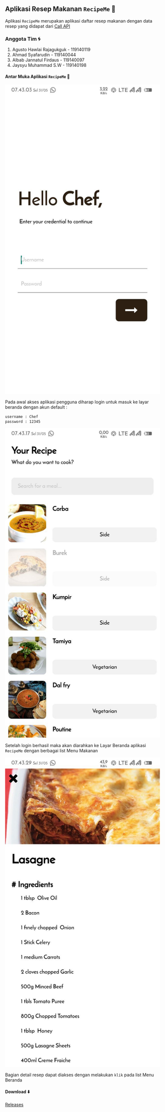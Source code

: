 ## Aplikasi Resep Makanan `RecipeMe` :bowl_with_spoon:

Aplikasi `RecipeMe` merupakan aplikasi daftar resep makanan dengan data resep yang didapat dari [Call API](https://www.themealdb.com/api/json/v1/1/search.php?s=)

### Anggota Tim :cyclone:
1. Agusto Hawlai Rajagukguk - 119140119
2. Ahmad Syafarudin - 119140044
3. Albab Jannatul Firdaus - 119140097
4. Jaysyu Muhammad S.W - 119140198

#### Antar Muka Aplikasi `RecipeMe` :iphone:
![](assets/SS/login.jpg)

Pada awal akses aplikasi pengguna diharap login untuk masuk ke layar beranda dengan akun default :
```
username : Chef
password : 12345
```
![](assets/SS/home.jpg)

Setelah login berhasil maka akan diarahkan ke Layar Beranda aplikasi `RecipeMe` dengan berbagai list Menu Makanan

![](assets/SS/detail.jpg)

Bagian detail resep dapat diakses dengan melakukan `klik` pada list Menu Beranda

#### Download :arrow_down:
[Releases](https://github.com/agustohr/UAS_PAM/releases)
